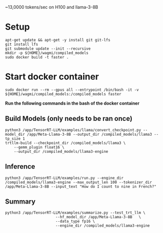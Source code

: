 ~13,0000 tokens/sec on H100 and llama-3-8B
# Setup
```
apt-get update && apt-get -y install git git-lfs
git install lfs
git submodule update --init --recursive
mkdir -p ${HOME}/wagmi/compiled_models
sudo docker build -t faster .
```

# Start docker container
```
sudo docker run --rm --gpus all --entrypoint /bin/bash -it -v ${HOME}/wagmi/compiled_models:/compiled_models faster
```

**Run the following commands in the bash of the docker container**
## Build Models (only needs to be ran once)
```
python3 /app/TensorRT-LLM/examples/llama/convert_checkpoint.py --model_dir /app/Meta-Llama-3-8B --output_dir /compiled_models/llama3 --tp_size 1
trtllm-build --checkpoint_dir /compiled_models/llama3 \
    --gemm_plugin float16 \
    --output_dir /compiled_models/llama3-engine
```

## Inference 
```
python3 /app/TensorRT-LLM/examples/run.py --engine_dir /compiled_models/llama3-engine --max_output_len 100 --tokenizer_dir /app/Meta-Llama-3-8B --input_text "How do I count to nine in French?"
```

## Summary
```
python3 /app/TensorRT-LLM/examples/summarize.py --test_trt_llm \
                       --hf_model_dir /app/Meta-Llama-3-8B   \
                       --data_type fp16 \
                       --engine_dir /compiled_models/llama3-engine
```
